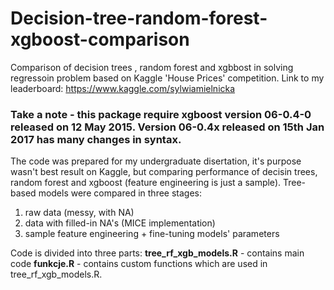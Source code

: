 # Decision-tree-random-forest-xgboost-comparison
Comparison of decision trees , random forest and xgbbost in solving regressoin problem based on Kaggle 'House Prices' competition.
Link to my leaderboard: https://www.kaggle.com/sylwiamielnicka

### Take a note - this package require xgboost version 06-0.4-0 released on 12 May 2015. Version 06-0.4x released on 15th Jan 2017 has many changes in syntax.

The code was prepared for my undergraduate disertation, it's purpose wasn't best result on Kaggle, but comparing performance of decisin trees, random forest and xgboost (feature engineering is just a sample). Tree-based models were compared in three stages:
1. raw data (messy, with NA)
2. data with filled-in NA's (MICE implementation)
3. sample feature engineering + fine-tuning models' parameters 

Code is divided into three parts: 
**tree_rf_xgb_models.R** - contains main code
**funkcje.R** - contains custom functions which are used in tree_rf_xgb_models.R.
